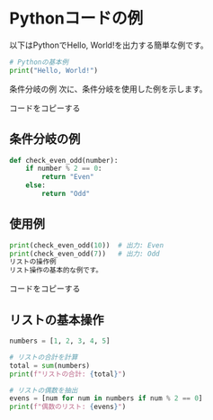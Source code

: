 # Pythonコードの例

以下はPythonでHello, World!を出力する簡単な例です。

```python
# Pythonの基本例
print("Hello, World!")
```
条件分岐の例
次に、条件分岐を使用した例を示します。


コードをコピーする
## 条件分岐の例
```python
def check_even_odd(number):
    if number % 2 == 0:
        return "Even"
    else:
        return "Odd"
```

## 使用例
```python
print(check_even_odd(10))  # 出力: Even
print(check_even_odd(7))   # 出力: Odd
リストの操作例
リスト操作の基本的な例です。
```  


コードをコピーする
## リストの基本操作
```python
numbers = [1, 2, 3, 4, 5]

# リストの合計を計算
total = sum(numbers)
print(f"リストの合計: {total}")

# リストの偶数を抽出
evens = [num for num in numbers if num % 2 == 0]
print(f"偶数のリスト: {evens}")
```